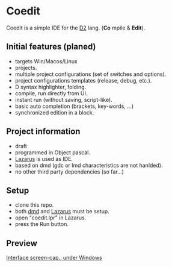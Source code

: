 Coedit
======

Coedit is a simple IDE for the [D2](http://dlang.org) lang. (**Co** mpile & **Edit**).

Initial features (planed)
-------------------------
- targets Win/Macos/Linux
- projects.
- multiple project configurations (set of switches and options).
- project configurations templates (release, debug, etc.).
- D syntax highlighter, folding.
- compile, run directly from UI.
- instant run (without saving, script-like).
- basic auto completion (brackets, key-words, ...)
- synchronized edition in a block.

Project information
-------------------
- draft
- programmed in Object pascal.
- [Lazarus](http://www.lazarus.freepascal.org) is used as IDE.
- based on dmd (gdc or lmd characteristics are not hanlded).
- no other third party dependencies (so far...)

Setup
-----
- clone this repo.
- both [dmd](http://dlang.org/download.html) and [Lazarus](http://www.lazarus.freepascal.org) must be setup.
- open "coedit.lpr" in Lazarus.
- press the Run button.

Preview
-------

[Interface screen-cap., under Windows](lazproj/Gui.tease.png)